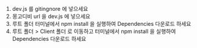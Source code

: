 
1. dev.js 를 gitingnore 에 넣으세요
2. 몽고디비 url 을 dev.js 에 넣으세요 
3. 루트 폴더 터미널에서 npm install 을 실행하여 Dependencies 다운로드 하세요 
4. 루트 폴더 > Client 폴더 로 이동하고 터미널에서 npm install 을 실행하여 Dependencies 다운로드 하세요

